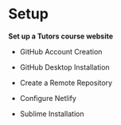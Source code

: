 # Setup

<b>Set up a Tutors course website</b>
<br />

- GitHub Account Creation


- GitHub Desktop Installation


- Create a Remote Repository


- Configure Netlify


- Sublime Installation
